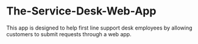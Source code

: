 # The-Service-Desk-Web-App
This app is designed to help first line support desk employees by allowing customers to submit requests through a web app.
